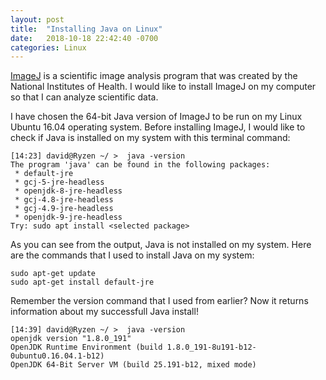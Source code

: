 ```yaml
---
layout: post
title:  "Installing Java on Linux"
date:   2018-10-18 22:42:40 -0700
categories: Linux
---
```


[ImageJ](https://imagej.nih.gov/ij/) is a scientific image analysis program that was created by the National Institutes of Health. I would like to install ImageJ on my computer so that I can analyze scientific data.

I have chosen the 64-bit Java version of ImageJ to be run on my Linux Ubuntu 16.04 operating system. Before installing ImageJ, I would like to check if Java is installed on my system with this terminal command:

```console
[14:23] david@Ryzen ~/ >  java -version
The program 'java' can be found in the following packages:
 * default-jre
 * gcj-5-jre-headless
 * openjdk-8-jre-headless
 * gcj-4.8-jre-headless
 * gcj-4.9-jre-headless
 * openjdk-9-jre-headless
Try: sudo apt install <selected package>
```

As you can see from the output, Java is not installed on my system. Here are the commands that I used to install Java on my system:

```console
sudo apt-get update
sudo apt-get install default-jre
```

Remember the version command that I used from earlier? Now it returns information about my successfull Java install!

```console
[14:39] david@Ryzen ~/ >  java -version
openjdk version "1.8.0_191"
OpenJDK Runtime Environment (build 1.8.0_191-8u191-b12-0ubuntu0.16.04.1-b12)
OpenJDK 64-Bit Server VM (build 25.191-b12, mixed mode)
```
